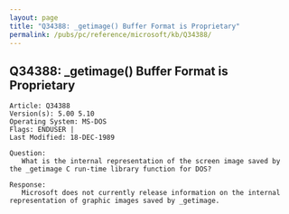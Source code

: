 ```yaml
---
layout: page
title: "Q34388: _getimage() Buffer Format is Proprietary"
permalink: /pubs/pc/reference/microsoft/kb/Q34388/
---
```


## Q34388: _getimage() Buffer Format is Proprietary

	Article: Q34388
	Version(s): 5.00 5.10
	Operating System: MS-DOS
	Flags: ENDUSER |
	Last Modified: 18-DEC-1989
	
	Question:
	   What is the internal representation of the screen image saved by
	the _getimage C run-time library function for DOS?
	
	Response:
	   Microsoft does not currently release information on the internal
	representation of graphic images saved by _getimage.
